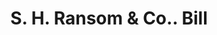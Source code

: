 ---
doi: 10.7916/D8HT41D8
date_other: '1860'
date_other_textual: 1860-1869
form: printed ephemera
genre:
- Invoices
name:
- S. H. Ransom & Co.
object_in_context_url: https://biggert.cul.columbia.edu/items/view/ave_biggert_00839
subject_hierarchical_geographic:
- Albany, New York, United States
subject_name:
- S. H. Ransom & Co.
title: S. H. Ransom & Co.. Bill
sort_title: S. H. Ransom & Co.. Bill
call_number: ave_biggert_00839
coordinates:
- 42.652499999999996,-73.75722222222223
pid: ave_biggert_00839
identifiers: ave_biggert_00839
canvas_id: ldpd:396111
permalink: "/items/ave_biggert_00839/"
layout: iiif-image-page
---